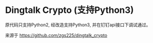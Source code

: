 # Dingtalk Crypto (支持Python3)

原代码只支持Python2, 经改造支持Python3, 并在钉钉api接口下调试通过。

来源于 https://github.com/zgs225/dingtalk_crypto